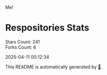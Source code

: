 Me!

# Respositories Stats
Stars Count: 241  
Forks Count: 6

2025-04-11 00:12:34  

This README is automatically generated by [🐰](https://github.com/rnitta/rnitta).

